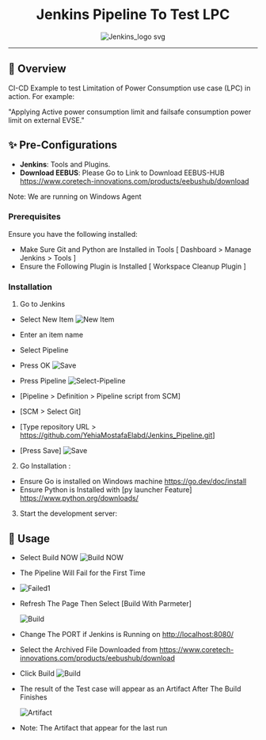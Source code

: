 <div align="center">
    
  # Jenkins Pipeline To Test LPC
  
![Jenkins_logo svg](https://github.com/user-attachments/assets/9536f033-71a1-4cd8-8a67-f9a6e8f31e9c)

  
  </div>
  
  ---
  
  ## 🎯 Overview
  
  CI-CD Example to test Limitation of Power Consumption use case (LPC) in action. For example:
  
  "Applying Active power consumption limit and failsafe consumption power limit on external EVSE."
  
  ## ✨ Pre-Configurations
  
  - **Jenkins**: Tools and Plugins.
  - **Download EEBUS**: Please Go to Link to Download EEBUS-HUB <https://www.coretech-innovations.com/products/eebushub/download>
  
  Note: We are running on Windows Agent
  
  ### Prerequisites
  
  Ensure you have the following installed:
  
  - Make Sure Git and Python are Installed in Tools [ Dashboard > Manage Jenkins > Tools ]
  - Ensure the Following Plugin is Installed [ Workspace Cleanup Plugin ]
  
  ### Installation
  
  1. Go to Jenkins 
  
  - Select New Item
        ![New Item](https://github.com/user-attachments/assets/bdc6ce62-1092-457b-9432-024f717a4cd2)

  - Enter an item name
  - Select Pipeline
  - Press OK
        ![Save](https://github.com/user-attachments/assets/d1a985b5-dc3c-4cc8-a2d9-b811356d534e)


  - Press Pipeline
    ![Select-Pipeline](https://github.com/user-attachments/assets/84a792f6-90c5-4316-9c72-b5aee9faddcc)

  - [Pipeline > Definition > Pipeline script from SCM]
  - [SCM > Select Git]
  - [Type repository URL > <https://github.com/YehiaMostafaElabd/Jenkins_Pipeline.git>]
  - [Press Save]
        ![Save](https://github.com/user-attachments/assets/4730b9fa-9219-4e46-b285-3ed4433d66a3)

  

  2. Go Installation :
  
  - Ensure Go is installed on Windows machine <https://go.dev/doc/install>
  - Ensure Python is Installed with [py launcher Feature] <https://www.python.org/downloads/> 

  
  3. Start the development server:

  ## 📘 Usage
  
  - Select Build NOW
        ![Build NOW](https://github.com/user-attachments/assets/31e0f17b-6e3e-440d-b474-1a2eddc06ae7)
  
  - The Pipeline Will Fail for the First Time
 
  - ![Failed1](https://github.com/user-attachments/assets/f28df571-f16d-4292-bdfd-6192aec87777)

  - Refresh The Page Then Select [Build With Parmeter]

      ![Build](https://github.com/user-attachments/assets/a56eaaa8-7e64-40c7-a255-f26d753daa15)

  - Change The PORT if Jenkins is Running on <http://localhost:8080/>
  - Select the Archived File Downloaded from <https://www.coretech-innovations.com/products/eebushub/download>
  - Click Build
        ![Build](https://github.com/user-attachments/assets/753cb34e-fa5b-44cd-841f-82370a028c89)

- The result of the Test case will appear as  an Artifact After The Build Finishes
  
     ![Artifact](https://github.com/user-attachments/assets/c3555dce-2cad-458a-833f-24ee94d146a2)

- Note: The Artifact that appear for the last run 

 


